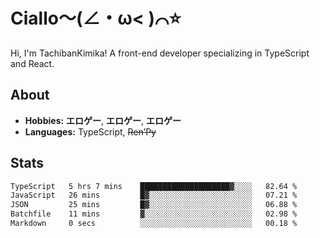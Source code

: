 # Ciallo～(∠・ω< )⌒⭐️

Hi, I'm TachibanKimika! A front-end developer specializing in TypeScript and React.

## About
- **Hobbies:** **エロゲー**, **エロゲー**, **エロゲー**
- **Languages:** TypeScript, ~~Ren’Py~~

## Stats
<!--START_SECTION:waka-->

```txt
TypeScript   5 hrs 7 mins    ████████████████████▓░░░░   82.64 %
JavaScript   26 mins         █▓░░░░░░░░░░░░░░░░░░░░░░░   07.21 %
JSON         25 mins         █▓░░░░░░░░░░░░░░░░░░░░░░░   06.88 %
Batchfile    11 mins         ▓░░░░░░░░░░░░░░░░░░░░░░░░   02.98 %
Markdown     0 secs          ░░░░░░░░░░░░░░░░░░░░░░░░░   00.18 %
```

<!--END_SECTION:waka-->

<!-- ![Metrics](https://metrics.lecoq.io/TachibanaKimika?template=classic&base.activity=0&base.community=0&base.repositories=0&languages=1&isocalendar=1&isocalendar.duration=half-year&languages.limit=8&languages.sections=most-used&languages.colors=github&languages.threshold=0%25&languages.indepth=false&languages.recent.load=300&languages.recent.days=14&config.timezone=Asia%2FShanghai)
 -->
